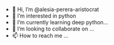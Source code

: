 - 👋 Hi, I’m @alesia-perera-aristocrat
- 👀 I’m interested in python
- 🌱 I’m currently learning deep python...
- 💞️ I’m looking to collaborate on ...
- 📫 How to reach me ...

<!---
alesia-perera-aristocrat/alesia-perera-aristocrat is a ✨ special ✨ repository because its `README.md` (this file) appears on your GitHub profile.
You can click the Preview link to take a look at your changes.
--->
